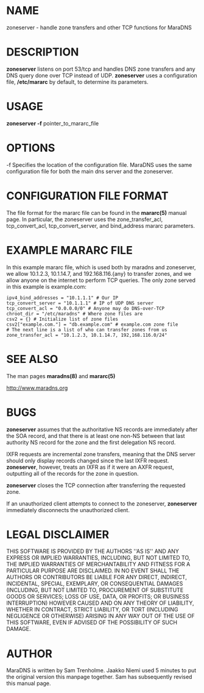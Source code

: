 # NAME

zoneserver - handle zone transfers and other TCP functions for MaraDNS 

# DESCRIPTION

**zoneserver** listens on port 53/tcp and handles DNS zone transfers 
and any DNS query done over TCP instead of UDP. **zoneserver** uses a 
configuration file, **/etc/mararc** by default, to determine its 
parameters. 

# USAGE

**zoneserver -f** pointer_to_mararc_file 

# OPTIONS

-f Specifies the location of the configuration file. MaraDNS uses 
the same configuration file for both the main dns server and the 
zoneserver.  

# CONFIGURATION FILE FORMAT

The file format for the mararc file can be found in the **mararc(5)** 
manual page. In particular, the zoneserver uses the zone_transfer_acl, 
tcp_convert_acl, tcp_convert_server, and bind_address mararc 
parameters. 

# EXAMPLE MARARC FILE

In this example mararc file, which is used both by maradns and 
zoneserver, we allow 10.1.2.3, 10.1.14.7, and 192.168.116.{any} to 
transfer zones, and we allow anyone on the internet to perform TCP 
queries. The only zone served in this example is example.com:

```
ipv4_bind_addresses = "10.1.1.1" # Our IP 
tcp_convert_server = "10.1.1.1" # IP of UDP DNS server 
tcp_convert_acl = "0.0.0.0/0" # Anyone may do DNS-over-TCP 
chroot_dir = "/etc/maradns" # Where zone files are 
csv2 = {} # Initialize list of zone files 
csv2["example.com."] = "db.example.com" # example.com zone file 
# The next line is a list of who can transfer zones from us 
zone_transfer_acl = "10.1.2.3, 10.1.14.7, 192,168.116.0/24" 
```

# SEE ALSO

The man pages **maradns(8)** and **mararc(5)** 

http://www.maradns.org

# BUGS

**zoneserver** assumes that the authoritative NS records are 
immediately after the SOA record, and that there is at least one non-NS 
between that last authority NS record for the zone and the first 
delegation NS record. 

IXFR requests are incremental zone transfers, meaning that the DNS 
server should only display records changed since the last IXFR request. 
**zoneserver**, however, treats an IXFR as if it were an AXFR request, 
outputting all of the records for the zone in question. 

**zoneserver** closes the TCP connection after transferring the 
requested zone. 

If an unauthorized client attempts to connect to the zoneserver, 
**zoneserver** immediately disconnects the unauthorized client. 

# LEGAL DISCLAIMER

THIS SOFTWARE IS PROVIDED BY THE AUTHORS ''AS IS'' AND ANY EXPRESS OR 
IMPLIED WARRANTIES, INCLUDING, BUT NOT LIMITED TO, THE IMPLIED 
WARRANTIES OF MERCHANTABILITY AND FITNESS FOR A PARTICULAR PURPOSE ARE 
DISCLAIMED. IN NO EVENT SHALL THE AUTHORS OR CONTRIBUTORS BE LIABLE FOR 
ANY DIRECT, INDIRECT, INCIDENTAL, SPECIAL, EXEMPLARY, OR CONSEQUENTIAL 
DAMAGES (INCLUDING, BUT NOT LIMITED TO, PROCUREMENT OF SUBSTITUTE GOODS 
OR SERVICES; LOSS OF USE, DATA, OR PROFITS; OR BUSINESS INTERRUPTION) 
HOWEVER CAUSED AND ON ANY THEORY OF LIABILITY, WHETHER IN CONTRACT, 
STRICT LIABILITY, OR TORT (INCLUDING NEGLIGENCE OR OTHERWISE) ARISING 
IN ANY WAY OUT OF THE USE OF THIS SOFTWARE, EVEN IF ADVISED OF THE 
POSSIBILITY OF SUCH DAMAGE. 

# AUTHOR

MaraDNS is written by Sam Trenholme. Jaakko Niemi used 5 minutes to put 
the original version this manpage together. Sam has subsequently 
revised this manual page.  


